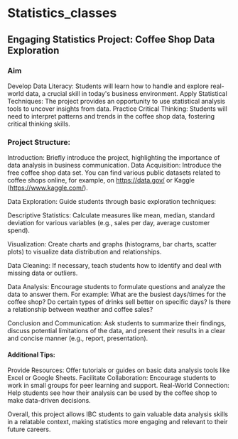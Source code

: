 # Statistics_classes
## Engaging Statistics Project: Coffee Shop Data Exploration

### Aim

Develop Data Literacy: Students will learn how to handle and explore real-world data, a crucial skill in today's business environment.
Apply Statistical Techniques: The project provides an opportunity to use statistical analysis tools to uncover insights from data.
Practice Critical Thinking: Students will need to interpret patterns and trends in the coffee shop data, fostering critical thinking skills.

### Project Structure:

Introduction: Briefly introduce the project, highlighting the importance of data analysis in business communication.
Data Acquisition: Introduce the free coffee shop data set. You can find various public datasets related to coffee shops online, for example, on https://data.gov/ or Kaggle (https://www.kaggle.com/).

Data Exploration: Guide students through basic exploration techniques:

Descriptive Statistics: Calculate measures like mean, median, standard deviation for various variables (e.g., sales per day, average customer spend).

Visualization: Create charts and graphs (histograms, bar charts, scatter plots) to visualize data distribution and relationships.

Data Cleaning: If necessary, teach students how to identify and deal with missing data or outliers.

 Data Analysis: Encourage students to formulate questions and analyze the data to answer them. For example:
        What are the busiest days/times for the coffee shop?
        Do certain types of drinks sell better on specific days?
        Is there a relationship between weather and coffee sales?

Conclusion and Communication: Ask students to summarize their findings, discuss potential limitations of the data, and present their results in a clear and concise manner (e.g., report, presentation).

#### Additional Tips:

Provide Resources: Offer tutorials or guides on basic data analysis tools like Excel or Google Sheets.
Facilitate Collaboration: Encourage students to work in small groups for peer learning and support.
Real-World Connection: Help students see how their analysis can be used by the coffee shop to make data-driven decisions.

Overall, this project allows IBC students to gain valuable data analysis skills in a relatable context, making statistics more engaging and relevant to their future careers.
